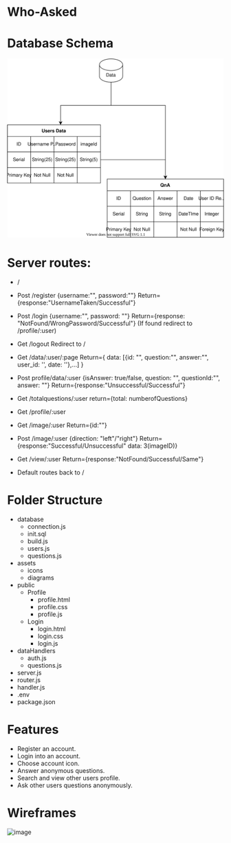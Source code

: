 # Who-Asked

# Database Schema
<img src = "https://github.com/WebAhead12/Who-Asked/blob/main/Assets/Diagrams/Database.svg"> </img>

# Server routes:
- /
- Post /register {username:"", password:""} Return={response:"UsernameTaken/Successful"}
- Post /login {username:"", password: ""} Return={response: "NotFound/WrongPassword/Successful"} (If found redirect to /profile/:user)
- Get /logout Redirect to /

- Get /data/:user/:page Return={ data: [{id: "", question:"", answer:"", user_id: '', date: ''},...] }
- Post profile/data/:user {isAnswer: true/false, question: "", questionId:"", answer: ""} Return={response:"Unsuccessful/Successful"}
- Get /totalquestions/:user return={total: numberofQuestions}
- Get /profile/:user
- Get /image/:user Return={id:""}
- Post /image/:user {direction: "left"/"right"} Return={response:"Successful/Unsuccessful" data: 3(imageID)}
- Get /view/:user Return={response:"NotFound/Successful/Same"}
- Default routes back to /

# Folder Structure
- database
	- connection.js
	- init.sql
	- build.js
	- users.js
	- questions.js
- assets
	- icons
	- diagrams
- public
	- Profile
		- profile.html
		- profile.css
		- profile.js
	- Login
		- login.html
		- login.css
		- login.js
- dataHandlers
	- auth.js
	- questions.js
- server.js
- router.js
- handler.js
- .env
- package.json

# Features
- Register an account.
- Login into an account.
- Choose account icon.
- Answer anonymous questions.
- Search and view other users profile.
- Ask other users questions anonymously.

# Wireframes
![image](https://user-images.githubusercontent.com/26445697/141996117-1346782b-81c5-428d-af6c-5410a111e3cb.png)
